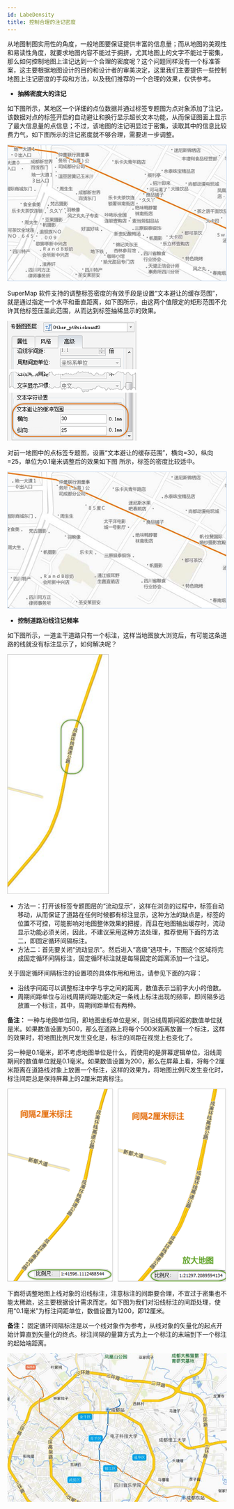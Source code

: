 ```yaml
---
id: LabeDensity
title: 控制合理的注记密度
---
```

从地图制图实用性的角度，一般地图要保证提供丰富的信息量；而从地图的美观性和易读性角度，就要求地图内容不能过于拥挤，尤其地图上的文字不能过于密集，那么如何控制地图上注记达到一个合理的密度呢？这个问题同样没有一个标准答案，这主要根据地图设计的目的和设计者的审美决定，这里我们主要提供一些控制地图上注记密度的手段和方法，以及我们推荐的一个合理的效果，仅供参考。

  * **抽稀密度大的注记**

如下图所示，某地区一个详细的点位数据并通过标签专题图为点对象添加了注记，该数据对点的标签开启的自动避让和换行显示超长文本功能，从而保证图面上显示了最大信息量的点信息；不过，该地图的注记明显过于密集，读取其中的信息比较费力气，如下图所示的注记密度就不够合理，需要进一步调整。

![](img/CDMap4.png)  

  
SuperMap 软件支持的调整标签密度的有效手段是设置“文本避让的缓存范围”，就是通过指定一个水平和垂直距离，如下图所示，由这两个值限定的矩形范围不允许其他标签压盖此范围，从而达到标签抽稀显示的效果。

![](img/CDMapSet.png)  

  
对前一地图中的点标签专题图，设置“文本避让的缓存范围”，横向=30，纵向=25，单位为0.1毫米调整后的效果如下图 所示，标签的密度比较适中。

![](img/CDMap5.png)  
 
  * **控制道路沿线注记频率**

如下图所示，一道主干道路只有一个标注，这样当地图放大浏览后，有可能这条道路的线就没有标注显示了，如何解决呢？

![](img/CDMap6.png)  

  * 方法一：打开该标签专题图层的“流动显示”，这样在浏览的过程中，标签自动移动，从而保证了道路在任何时候都有标注显示，这种方法的缺点是，标签的位置不可控，可能影响对地图整体效果的把握，而且在地图输出缓存时，流动显示功能必须关闭，因此，不建议采用这种方法处理，推荐使用下面的方法二，即固定循环间隔标注。 
  * 方法二：首先要关闭“流动显示”。然后进入“高级”选项卡，下图这个区域将完成固定循环间隔标注，固定循环标注就是每隔固定的距离添加一个注记。 

关于固定循环间隔标注的设置项的具体作用和用法，请参见下面的内容：

  * 沿线字间距可以调整标注中字与字之间的距离，数值表示当前字大小的倍数。
  * 周期间距单位与沿线周期间距功能决定一条线上标注出现的频率，即间隔多远放置一个标注，其中，周期间距单位有两种。

**备注：**
一种与地图单位同，即地图坐标单位是米，则沿线周期间距的数值单位就是米。如果数值设置为500，那么在道路上将每个500米距离放置一个标注，这样的效果时，将地图比例尺发生变化是，标注的间距在视觉上也变化了。


  
另一种是0.1毫米，即不考虑地图单位是什么，而使用的是屏幕逻辑单位，沿线周期间的数值单位就是0.1毫米。如果数值设置为200，那么在屏幕上看，将每个2厘米距离在道路线对象上放置一个标注，这样的效果为，将地图比例尺发生变化时，标注间距总是保持屏幕上的2厘米距离标注。

![](img/CDMap8.png)  

  
下面将调整地图上线对象的沿线标注，注意标注的间距要合理，不宜过于密集也不能太稀疏，这主要根据设计需求而定。如下图为我们对沿线标注的间距处理，使用“0.1毫米”为标注间距单位，数值设置为1200，即12厘米。

**备注：**
固定循环间隔标注是以一个线对象作为参考，从线对象的矢量化的起点开始计算直到矢量化的终点。标注间隔的量算方式为上一个标注的末端到下一个标注的起始端距离。

![](img/CDMap9.png)  
